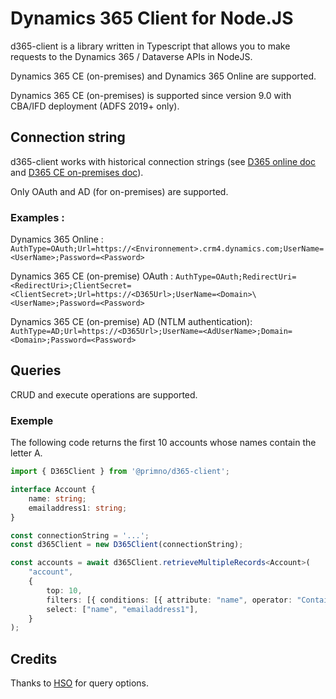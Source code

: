 # Dynamics 365 Client for Node.JS

d365-client is a library written in Typescript that allows you to make requests to the Dynamics 365 / Dataverse APIs in NodeJS.

Dynamics 365 CE (on-premises) and Dynamics 365 Online are supported.

Dynamics 365 CE (on-premises) is supported since version 9.0 with CBA/IFD deployment (ADFS 2019+ only).

## Connection string

d365-client works with historical connection strings (see [D365 online doc](https://learn.microsoft.com/en-us/power-apps/developer/data-platform/xrm-tooling/use-connection-strings-xrm-tooling-connect) and [D365 CE on-premises doc](https://learn.microsoft.com/en-us/dynamics365/customerengagement/on-premises/developer/xrm-tooling/use-connection-strings-xrm-tooling-connect?view=op-9-1)).

Only OAuth and AD (for on-premises) are supported.

### Examples :

Dynamics 365 Online : `AuthType=OAuth;Url=https://<Environnement>.crm4.dynamics.com;UserName=<UserName>;Password=<Password>`

Dynamics 365 CE (on-premise) OAuth : `AuthType=OAuth;RedirectUri=<RedirectUri>;ClientSecret=<ClientSecret>;Url=https://<D365Url>;UserName=<Domain>\<UserName>;Password=<Password>`

Dynamics 365 CE (on-premise) AD (NTLM authentication): `AuthType=AD;Url=https://<D365Url>;UserName=<AdUserName>;Domain=<Domain>;Password=<Password>`

## Queries

CRUD and execute operations are supported.

### Exemple

The following code returns the first 10 accounts whose names contain the letter A.

```ts
import { D365Client } from '@primno/d365-client';

interface Account {
    name: string;
    emailaddress1: string;
}

const connectionString = '...';
const d365Client = new D365Client(connectionString);

const accounts = await d365Client.retrieveMultipleRecords<Account>(
    "account",
    {
        top: 10,
        filters: [{ conditions: [{ attribute: "name", operator: "Contains", value: "A" }] }],
        select: ["name", "emailaddress1"],
    }
);
```

## Credits

Thanks to [HSO](https://github.com/hso-nn/d365-cli) for query options.
